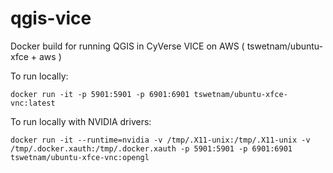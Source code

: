 # qgis-vice
Docker build for running QGIS in CyVerse VICE on AWS ( tswetnam/ubuntu-xfce + aws )

To run locally:

```
docker run -it -p 5901:5901 -p 6901:6901 tswetnam/ubuntu-xfce-vnc:latest
```

To run locally with NVIDIA drivers:
```
docker run -it --runtime=nvidia -v /tmp/.X11-unix:/tmp/.X11-unix -v /tmp/.docker.xauth:/tmp/.docker.xauth -p 5901:5901 -p 6901:6901 tswetnam/ubuntu-xfce-vnc:opengl

```
